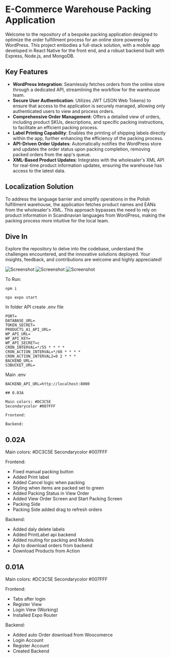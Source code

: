 # E-Commerce Warehouse Packing Application

Welcome to the repository of a bespoke packing application designed to optimize the order fulfillment process for an online store powered by WordPress. This project embodies a full-stack solution, with a mobile app developed in React Native for the front end, and a robust backend built with Express, Node.js, and MongoDB.

## Key Features

- **WordPress Integration**: Seamlessly fetches orders from the online store through a dedicated API, streamlining the workflow for the warehouse team.
- **Secure User Authentication**: Utilizes JWT (JSON Web Tokens) to ensure that access to the application is securely managed, allowing only authenticated users to view and process orders.
- **Comprehensive Order Management**: Offers a detailed view of orders, including product SKUs, descriptions, and specific packing instructions, to facilitate an efficient packing process.
- **Label Printing Capability**: Enables the printing of shipping labels directly within the app, further enhancing the efficiency of the packing process.
- **API-Driven Order Updates**: Automatically notifies the WordPress store and updates the order status upon packing completion, removing packed orders from the app's queue.
- **XML-Based Product Updates**: Integrates with the wholesaler's XML API for real-time product information updates, ensuring the warehouse has access to the latest data.

## Localization Solution

To address the language barrier and simplify operations in the Polish fulfillment warehouse, the application fetches product names and EANs from the wholesaler's XML. This approach bypasses the need to rely on product information in Scandinavian languages from WordPress, making the packing process more intuitive for the local team.

## Dive In

Explore the repository to delve into the codebase, understand the challenges encountered, and the innovative solutions deployed. Your insights, feedback, and contributions are welcome and highly appreciated!

![Screenshot](/images/screen1.png "Screenshot")
![Screenshot](/images/main.png "Screenshot")
![Screenshot](/images/screen2.png "Screenshot")

To Run:

```
npm i
```

```
npx expo start
```

In folder API create .env file

```
PORT=
DATABASE_URL=
TOKEN_SECRET=
PRODUCTS_A1_API_URL=
WP_API_URL=
WP_API_KEY=
WP_API_SECRET=c
CRON_INTERVAL=*/55 * * * *
CRON_ACTION_INTERVAL=*/60 * * * *
CRON_ACTION_INTERVAL2=0 2 * * *
BACKEND_URL=
S3BUCKET_URL=

```

Main .env

```
BACKEND_API_URL=http://localhost:8000

## 0.03A

Main colors: #DC3C5E
Secondarycolor #007FFF

Frontend:

Backend:

```

## 0.02A

Main colors: #DC3C5E
Secondarycolor #007FFF

Frontend:

- Fixed manual packing button
- Added Print label
- Added Cancel logic when packing
- Styling when items are packed set to green
- Added Packing Status in View Order
- Added View Order Screen and Start Packing Screen
- Packing Side
- Packing Side added drag to refresh orders

Backend:

- Added daly delete labels
- Added PrintLabel api backend
- Added routing for packing and Models
- Api to download orders from backend
- Download Products from Action

## 0.01A

Main colors: #DC3C5E
Secondarycolor #007FFF

Frontend:

- Tabs after login
- Register View
- Login View (Working)
- Installed Expo Router

Backend:

- Added auto Order download from Woocomerce
- Login Account
- Register Account
- Created Backend
